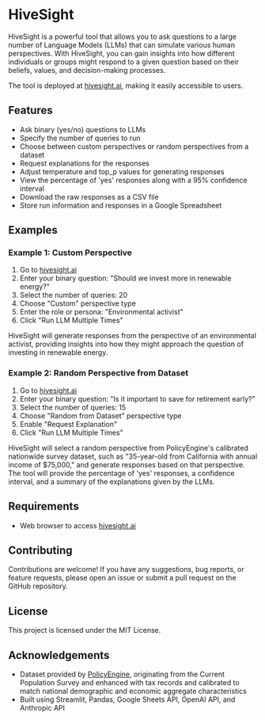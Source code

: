 # HiveSight

HiveSight is a powerful tool that allows you to ask questions to a large number of Language Models (LLMs) that can simulate various human perspectives. With HiveSight, you can gain insights into how different individuals or groups might respond to a given question based on their beliefs, values, and decision-making processes.

The tool is deployed at [hivesight.ai](https://hivesight.ai), making it easily accessible to users.

## Features

- Ask binary (yes/no) questions to LLMs
- Specify the number of queries to run
- Choose between custom perspectives or random perspectives from a dataset
- Request explanations for the responses
- Adjust temperature and top_p values for generating responses
- View the percentage of 'yes' responses along with a 95% confidence interval
- Download the raw responses as a CSV file
- Store run information and responses in a Google Spreadsheet

## Examples

### Example 1: Custom Perspective

1. Go to [hivesight.ai](https://hivesight.ai)
2. Enter your binary question: "Should we invest more in renewable energy?"
3. Select the number of queries: 20
4. Choose "Custom" perspective type
5. Enter the role or persona: "Environmental activist"
6. Click "Run LLM Multiple Times"

HiveSight will generate responses from the perspective of an environmental activist, providing insights into how they might approach the question of investing in renewable energy.

### Example 2: Random Perspective from Dataset

1. Go to [hivesight.ai](https://hivesight.ai)
2. Enter your binary question: "Is it important to save for retirement early?"
3. Select the number of queries: 15
4. Choose "Random from Dataset" perspective type
5. Enable "Request Explanation"
6. Click "Run LLM Multiple Times"

HiveSight will select a random perspective from PolicyEngine's calibrated nationwide survey dataset, such as "35-year-old from California with annual income of $75,000," and generate responses based on that perspective. The tool will provide the percentage of 'yes' responses, a confidence interval, and a summary of the explanations given by the LLMs.

## Requirements

- Web browser to access [hivesight.ai](https://hivesight.ai)

## Contributing

Contributions are welcome! If you have any suggestions, bug reports, or feature requests, please open an issue or submit a pull request on the GitHub repository.

## License

This project is licensed under the MIT License.

## Acknowledgements

- Dataset provided by [PolicyEngine](https://policyengine.org), originating from the Current Population Survey and enhanced with tax records and calibrated to match national demographic and economic aggregate characteristics
- Built using Streamlit, Pandas, Google Sheets API, OpenAI API, and Anthropic API
